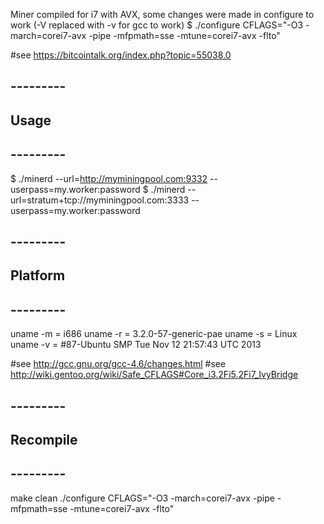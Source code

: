 Miner compiled for i7 with AVX, some changes were made in configure to work (-V replaced with -v for gcc to work)
$ ./configure CFLAGS="-O3 -march=corei7-avx -pipe -mfpmath=sse -mtune=corei7-avx -flto"

#see https://bitcointalk.org/index.php?topic=55038.0

## --------- ##
## Usage     ##
## --------- ##

$ ./minerd --url=http://myminingpool.com:9332 --userpass=my.worker:password
$ ./minerd --url=stratum+tcp://myminingpool.com:3333 --userpass=my.worker:password

## --------- ##
## Platform  ##
## --------- ##

uname -m = i686
uname -r = 3.2.0-57-generic-pae
uname -s = Linux
uname -v = #87-Ubuntu SMP Tue Nov 12 21:57:43 UTC 2013

#see http://gcc.gnu.org/gcc-4.6/changes.html
#see http://wiki.gentoo.org/wiki/Safe_CFLAGS#Core_i3.2Fi5.2Fi7_IvyBridge

## --------- ##
## Recompile ##
## --------- ##

make clean
./configure CFLAGS="-O3 -march=corei7-avx -pipe -mfpmath=sse -mtune=corei7-avx -flto"
